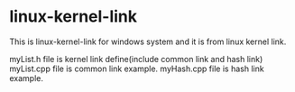 # linux-kernel-link
This is linux-kernel-link for windows system and it is from linux kernel link.

myList.h file is kernel link define(include common link and hash link)
myList.cpp file is common link example.
myHash.cpp file is hash link example.
